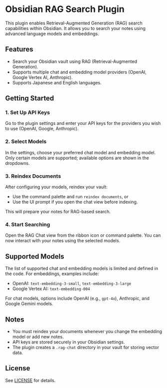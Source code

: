 # Obsidian RAG Search Plugin

This plugin enables Retrieval-Augmented Generation (RAG) search capabilities within Obsidian. It allows you to search your notes using advanced language models and embeddings.

## Features

-   Search your Obsidian vault using RAG (Retrieval-Augmented Generation).
-   Supports multiple chat and embedding model providers (OpenAI, Google Vertex AI, Anthropic).
-   Supports Japanese and English languages.

## Getting Started

### 1. Set Up API Keys

Go to the plugin settings and enter your API keys for the providers you wish to use (OpenAI, Google, Anthropic).

### 2. Select Models

In the settings, choose your preferred chat model and embedding model. Only certain models are supported; available options are shown in the dropdowns.

### 3. Reindex Documents

After configuring your models, reindex your vault:

-   Use the command palette and run `reindex documents`, or
-   Use the UI prompt if you open the chat view before indexing.

This will prepare your notes for RAG-based search.

### 4. Start Searching

Open the RAG Chat view from the ribbon icon or command palette. You can now interact with your notes using the selected models.

## Supported Models

The list of supported chat and embedding models is limited and defined in the code. For embeddings, examples include:

-   OpenAI: `text-embedding-3-small`, `text-embedding-3-large`
-   Google Vertex AI: `text-embedding-004`

For chat models, options include OpenAI (e.g., `gpt-4o`), Anthropic, and Google Gemini models.

## Notes

-   You must reindex your documents whenever you change the embedding model or add new notes.
-   API keys are stored securely in your Obsidian settings.
-   The plugin creates a `.rag-chat` directory in your vault for storing vector data.

## License

See [LICENSE](./LICENSE) for details.
